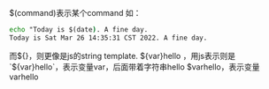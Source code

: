 $(command)表示某个command
如：

```cmd
echo "Today is $(date). A fine day.
Today is Sat Mar 26 14:35:31 CST 2022. A fine day.
```

而${}，则更像是js的string template.
${var}hello ，用js表示则是 `${var}hello`，表示变量var，后面带着字符串hello
$varhello，表示变量varhello
